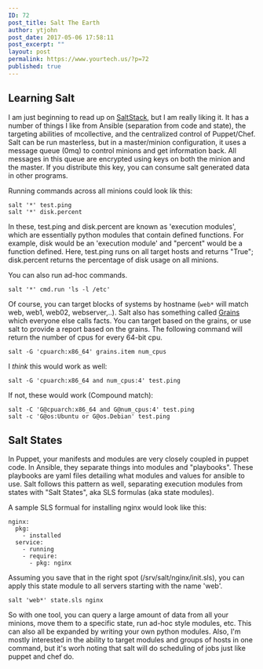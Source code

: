 ```yaml
---
ID: 72
post_title: Salt The Earth
author: ytjohn
post_date: 2017-05-06 17:58:11
post_excerpt: ""
layout: post
permalink: https://www.yourtech.us/?p=72
published: true
---
```

## Learning Salt

I am just beginning to read up on [SaltStack](http://docs.saltstack.com/en/latest/topics/tutorials/walkthrough.html), but I am really liking it. It has a number of things I like from Ansible (separation from code and state), the targeting abilities of mcollective, and the centralized control of Puppet/Chef. Salt can be run masterless, but in a master/minion configuration, it uses a message queue (0mq) to control minions and get information back. All messages in this queue are encrypted using keys on both the minion and the master. If you distribute this key, you can consume salt generated data in other programs.

Running commands across all minions could look lik this:

    salt '*' test.ping
    salt '*' disk.percent

In these, test.ping and disk.percent are known as 'execution modules', which are essentially python modules that contain defined functions. For example, disk would be an 'execution module' and "percent" would be a function defined. Here, test.ping runs on all target hosts and returns "True"; disk.percent returns the percentage of disk usage on all minions.

You can also run ad-hoc commands.

    salt '*' cmd.run 'ls -l /etc'

Of course, you can target blocks of systems by hostname (`web*` will match web, web1, web02, webserver,..). Salt also has something called [Grains](http://docs.saltstack.com/en/latest/topics/targeting/grains.html) which everyone else calls facts. You can target based on the grains, or use salt to provide a report based on the grains. The following command will return the number of cpus for every 64-bit cpu.

    salt -G 'cpuarch:x86_64' grains.item num_cpus

I *think* this would work as well:

    salt -G 'cpuarch:x86_64 and num_cpus:4' test.ping

If not, these would work (Compound match):

    salt -C 'G@cpuarch:x86_64 and G@num_cpus:4' test.ping
    salt -c 'G@os:Ubuntu or G@os.Debian' test.ping

## Salt States

In Puppet, your manifests and modules are very closely coupled in puppet code. In Ansible, they separate things into modules and "playbooks". These playbooks are yaml files detailing what modules and values for ansible to use. Salt follows this pattern as well, separating execution modules from states with "Salt States", aka SLS formulas (aka state modules).

A sample SLS formual for installing nginx would look like this:

    nginx:
      pkg:
        - installed
      service:
        - running
        - require:
          - pkg: nginx

Assuming you save that in the right spot (/srv/salt/nginx/init.sls), you can apply this state module to all servers starting with the name 'web'.

    salt 'web*' state.sls nginx


So with one tool, you can query a large amount of data from all your minions, move them to a specific state, run ad-hoc style modules, etc. This can also all be expanded by writing your own python modules. Also, I'm mostly interested in the ability to target modules and groups of hosts in one command, but it's worh noting that salt will do scheduling of jobs just like puppet and chef do.